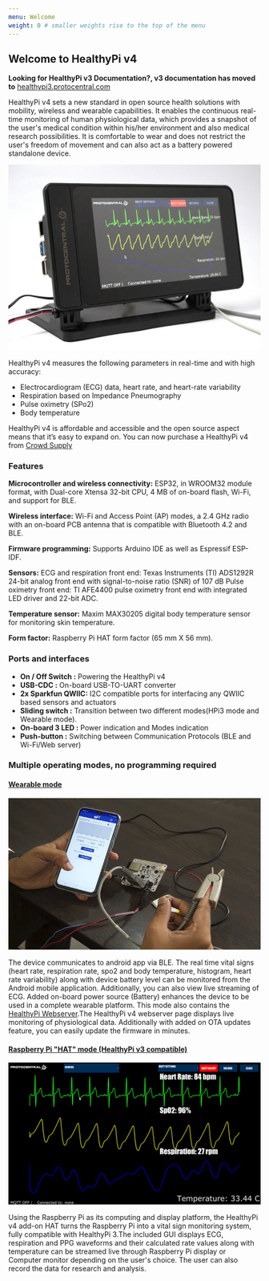 ```yaml
---
menu: Welcome
weight: 0 # smaller weights rise to the top of the menu
---
```


## Welcome to HealthyPi v4

**Looking for HealthyPi v3 Documentation?, v3 documentation has moved to** [healthypi3.protocentral.com](http://healthypi3.protocentral.com/)


HealthyPi v4 sets a new standard in open source health solutions with mobility, wireless and wearable capabilities. It enables the continuous real-time monitoring of human physiological data, which provides a snapshot of the user's medical condition within his/her environment and also medical research possibilities. It is comfortable to wear and does not restrict the user's freedom of movement and can also act as a battery powered standalone device.

![HealthyPi Display](images/HealthyPi_Complete.jpg)

HealthyPi v4 measures the following parameters in real-time and with high accuracy:

* Electrocardiogram (ECG) data, heart rate, and heart-rate variability
* Respiration based on Impedance Pneumography
* Pulse oximetry (SPo2)
* Body temperature

HealthyPi v4 is affordable and accessible and the open source aspect means that it’s easy to expand on.
You can now purchase a HealthyPi v4 from [Crowd Supply](https://www.crowdsupply.com/protocentral/healthypi-v4-unplugged)

### Features
**Microcontroller and wireless connectivity:**  ESP32, in WROOM32 module format, with Dual-core Xtensa 32-bit CPU, 4 MB of on-board flash, Wi-Fi, and support for BLE.

**Wireless interface:**  Wi-Fi and Access Point (AP) modes, a 2.4 GHz radio with an on-board PCB antenna that is compatible with Bluetooth 4.2 and BLE.

**Firmware programming:** Supports Arduino IDE as well as Espressif ESP-IDF.

**Sensors:**
ECG and respiration front end: Texas Instruments (TI) ADS1292R 24-bit analog front end with signal-to-noise ratio (SNR) of 107 dB
Pulse oximetry front end: TI AFE4400 pulse oximetry front end with integrated LED driver and 22-bit ADC.

**Temperature sensor:** Maxim MAX30205 digital body temperature sensor for monitoring skin temperature.

**Form factor:** Raspberry Pi HAT form factor (65 mm X 56 mm).

### Ports and interfaces

* **On / Off Switch :** Powering the HealthyPi v4
* **USB-CDC :** On-board USB-TO-UART converter
* **2x Sparkfun QWIIC:** I2C compatible ports for interfacing any QWIIC based sensors and actuators
* **Sliding switch :** Transition between two different modes(HPi3 mode and Wearable mode).
* **On-board 3 LED :** Power indication and Modes indication
* **Push-button :** Switching between Communication Protocols (BLE and Wi-Fi/Web server)

### Multiple operating modes, no programming required

#### [Wearable mode](https://healthypi.protocentral.com/HealthyPiv4_with_BLE.html)

![Wearable mode](images/wearable_mode.jpg)

The device communicates to android app via BLE. The real time vital signs (heart rate, respiration rate, spo2 and body temperature, histogram, heart rate variability) along with device battery level can be monitored from the Android mobile application. Additionally, you can also view live streaming of ECG. Added on-board power source (Battery) enhances the device to be used in a complete wearable platform. This mode also contains the [HealthyPi Webserver](https://healthypi.protocentral.com/HealthyPiv4_webserver.html).The HealthyPi v4 webserver page displays live monitoring of physiological data. Additionally with added on OTA updates feature, you can easily update the firmware in minutes.

#### [Raspberry Pi "HAT" mode (HealthyPi v3 compatible)](https://healthypi.protocentral.com/setting%20up%20complete%20kit.html)

![HPi3 mode](images/Pi3_mode.png)

Using the Raspberry Pi as its computing and display platform, the HealthyPi v4 add-on HAT turns the Raspberry Pi into a vital sign monitoring system, fully compatible with HealthyPi 3.The included GUI displays ECG, respiration and PPG waveforms and their calculated rate values along with temperature can be  streamed live through Raspberry Pi display or Computer monitor depending on the user's choice. The user can also record the data for research and analysis.
